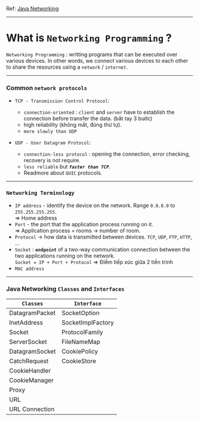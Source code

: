Ref: [Java Networking](https://www.geeksforgeeks.org/java/java-networking/)

---

# What is **`Networking Programming`** ?

`Networking Programming` : writting programs that can be executed over various devices. In other words, we connect various devices to each other to share the resources using a `network` / `internet`.

---

### **Common `network protocols`**

- `TCP - Transmission Control Protocol`:

  - `connection-oriented` : `client` and `server` have to establish the connection before transfer the data. (bắt tay 3 bước)
  - high reliability (không mất, đúng thứ tự).
  - `more slowly than UDP`

- `UDP - User Datagram Protocol`:

  - `connection-less protocol` : opening the connection, error checking, recovery is not require.
  - `less reliable` but **_`faster than TCP`_**.
  - Readmore about `QUIC` protocols.

---

### **`Networking Terminology`**

- `IP address` - identify the device on the network. Range `0.0.0.0` to `255.255.255.255`.  
  => Home address
- `Port` - the port that the application process running on it.  
   => Application process = rooms -> number of room.
- `Protocol` -> how data is transmitted between devices. `TCP`, `UDP`, `FTP`, `HTTP`, ...
- `Socket` : **`endpoint`** of a two-way communication connection between the two applications running on the network.  
  `Socket = IP + Port + Protocol` => Điểm tiếp xúc giữa 2 tiến trình
- `MAC address`

---

### **Java Networking `Classes` and `Interfaces`**

| `Classes`      | `Interface`       |
| -------------- | ----------------- |
| DatagramPacket | SocketOption      |
| InetAddress    | SocketImplFactory |
| Socket         | ProtocolFamily    |
| ServerSocket   | FileNameMap       |
| DatagramSocket | CookiePolicy      |
| CatchRequest   | CookieStore       |
| CookieHandler  |
| CookieManager  |
| Proxy          |
| URL            |
| URL Connection |
